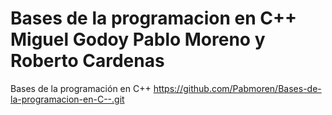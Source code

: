 # Bases de la programacion en C++ Miguel Godoy Pablo Moreno y Roberto Cardenas
 Bases de la programación en C++
https://github.com/Pabmoren/Bases-de-la-programacion-en-C--.git
